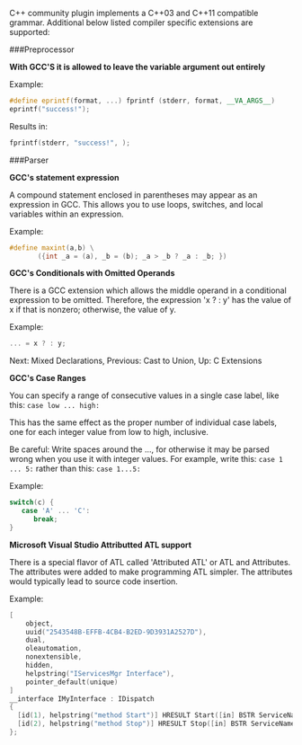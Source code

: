 C++ community plugin implements a C++03 and C++11 compatible grammar. Additional below listed compiler specific extensions are supported:

###Preprocessor

**With GCC'S it is allowed to leave the variable argument out entirely**

Example:
```C++
#define eprintf(format, ...) fprintf (stderr, format, __VA_ARGS__)
eprintf("success!");
```
Results in:
```C++
fprintf(stderr, "success!", );
```


###Parser

**GCC's statement expression**

A compound statement enclosed in parentheses may appear as an expression in GCC. This allows you to use loops, switches, and local variables within an expression. 

Example:
```C++
#define maxint(a,b) \
       ({int _a = (a), _b = (b); _a > _b ? _a : _b; })
```


**GCC's Conditionals with Omitted Operands**

There is a GCC extension which allows the middle operand in a conditional expression to be omitted. Therefore, the expression 'x ? : y' has the value of x if that is nonzero; otherwise, the value of y.

Example:
```C++
... = x ? : y;
```

Next: Mixed Declarations, Previous: Cast to Union, Up: C Extensions

**GCC's Case Ranges**

You can specify a range of consecutive values in a single case label, like this: ```case low ... high:```

This has the same effect as the proper number of individual case labels, one for each integer value from low to high, inclusive.

Be careful: Write spaces around the ..., for otherwise it may be parsed wrong when you use it with integer values. For example, write this: ```case 1 ... 5:``` rather than this: ```case 1...5:```

Example:
```C++
switch(c) {
   case 'A' ... 'C':
      break;
}
```

**Microsoft Visual Studio Attributted ATL support**

There is a special flavor of ATL called 'Attributed ATL' or ATL and Attributes. The attributes were added to make programming ATL simpler. The attributes would typically lead to source code insertion.

Example:
```C++
[
    object,
    uuid("2543548B-EFFB-4CB4-B2ED-9D3931A2527D"),
    dual,
    oleautomation,
    nonextensible,
    hidden,
    helpstring("IServicesMgr Interface"),
    pointer_default(unique)
]
__interface IMyInterface : IDispatch
{
  [id(1), helpstring("method Start")] HRESULT Start([in] BSTR ServiceName);
  [id(2), helpstring("method Stop")] HRESULT Stop([in] BSTR ServiceName);
};
```